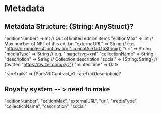 # Metadata

## Metadata Structure: {String: AnyStruct}?
"editionNumber"     => Int      // Out of limited edition items
    "editionMax"    => Int      // Max number of NFT of this edition
"externalURL"       => String   // e.g. "https://example-nft.onflow.org/".concat(self.id.toString())
"url"               => String
    "mediaType"     => String   // e.g. "image/svg+xml"
"collectionName"    => String 
    "description"   => String   // Collection description
    "social"        => {String: String}  // {twitter: "https://twitter.com/xyz"}
"mintedTime"        => Date

"rareTraits"        => [PonsNftContract_v1 .rareTraitDescription]?



## Royalty system -- > need to make


"editionNumber", "editionMax", "externalURL", "url", "mediaType", "collectionName", "description", "social"

